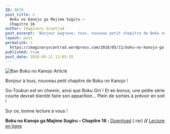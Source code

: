 ```yaml
---
ID: 8670
post_title: >
  Boku no Kanojo ga Majime Sugiru –
  Chapitre 16
author: Imaginary Scantrad
post_excerpt: 'Bonjour &agrave; tous, nouveau petit chapitre de Boku no Kanojo !&nbsp; Go-Toubun est en chemin, ainsi que Boku Girl ! Et en bonus, une petite s&eacute;rie courte devrait bient&ocirc;t faire son apparition&hellip; Plein de sorties &agrave; pr&eacute;voir en soit !... <a href="https://imaginaryscantrad.wordpress.com/2018/05/11/boku-no-kanojo-ga-majime-sugiru-chapitre-16/#more-2150">Lire la suite &rarr;</a>'
layout: post
permalink: >
  https://imaginaryscantrad.wordpress.com/2018/05/11/boku-no-kanojo-ga-majime-sugiru-chapitre-16/
published: true
post_date: 2018-05-11 12:05:35
---
```

<p style="text-align:justify;"><img data-attachment-id="738" data-permalink="https://imaginaryscantrad.wordpress.com/2016/05/05/boku-no-kanojo-ga-majime-sugiru-chapitre-01/ban-boku-no-kanojo-article/" data-orig-file="https://imaginaryscantrad.files.wordpress.com/2016/05/ban-boku-no-kanojo-article.png" data-orig-size="920,450" data-comments-opened="1" data-image-meta="{&quot;aperture&quot;:&quot;0&quot;,&quot;credit&quot;:&quot;&quot;,&quot;camera&quot;:&quot;&quot;,&quot;caption&quot;:&quot;&quot;,&quot;created_timestamp&quot;:&quot;0&quot;,&quot;copyright&quot;:&quot;&quot;,&quot;focal_length&quot;:&quot;0&quot;,&quot;iso&quot;:&quot;0&quot;,&quot;shutter_speed&quot;:&quot;0&quot;,&quot;title&quot;:&quot;&quot;,&quot;orientation&quot;:&quot;0&quot;}" data-image-title="Ban Boku no Kanojo Article" data-image-description="" data-medium-file="https://imaginaryscantrad.files.wordpress.com/2016/05/ban-boku-no-kanojo-article.png?w=300" data-large-file="https://imaginaryscantrad.files.wordpress.com/2016/05/ban-boku-no-kanojo-article.png?w=736" class="size-full wp-image-738 aligncenter" src="https://imaginaryscantrad.files.wordpress.com/2016/05/ban-boku-no-kanojo-article.png?w=670" alt="Ban Boku no Kanojo Article" srcset="https://imaginaryscantrad.files.wordpress.com/2016/05/ban-boku-no-kanojo-article.png?w=670 670w, https://imaginaryscantrad.files.wordpress.com/2016/05/ban-boku-no-kanojo-article.png?w=150 150w, https://imaginaryscantrad.files.wordpress.com/2016/05/ban-boku-no-kanojo-article.png?w=300 300w, https://imaginaryscantrad.files.wordpress.com/2016/05/ban-boku-no-kanojo-article.png?w=768 768w, https://imaginaryscantrad.files.wordpress.com/2016/05/ban-boku-no-kanojo-article.png 920w" sizes="(max-width: 670px) 100vw, 670px" /></p>
<p style="text-align:justify;">Bonjour à tous, nouveau petit chapitre de Boku no Kanojo ! <span id="more-2150"></span><span id="more-2145"></span><span id="more-1928"></span><span id="more-1899"></span> <span id="more-1880"></span><span id="more-1878"></span><span id="more-1874"></span><span id="more-1586"></span><span id="more-1578"></span><span id="more-1561"></span><span id="more-1547"></span><span id="more-829"></span></p>
<p style="text-align:justify;">Go-Toubun est en chemin, ainsi que Boku Girl ! Et en bonus, une petite série courte devrait bientôt faire son apparition&#8230; Plein de sorties à prévoir en soit !</p>
<p style="text-align:justify;">Sur ce, bonne lecture à vous !</p>
<p style="text-align:justify;"><strong>Boku no Kanojo ga Majime Sugiru – Chapitre 16 :</strong> <a href="https://mega.nz/#!g8QH0ACb!l79QFvvZdAvF997ZyqHfSkiE-hGzuResdqmH0NwLO7w"  rel="noopener">Download</a> (.rar) <strong>//</strong> <a href="https://mangadex.org/chapter/308707"  rel="noopener">Lecture en ligne</a></p>